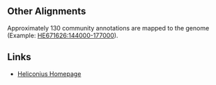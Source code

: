 Other Alignments
----------------

Approximately 130 community annotations are mapped to the genome
(Example:
[HE671626:144000-177000](http://metazoa.ensembl.org/Heliconius_melpomene/Share/a7bd3f0781f325b7ecefbe4ba38d33ca67219496)).

Links
-----

-   [Heliconius Homepage](http://www.heliconius.org/)
